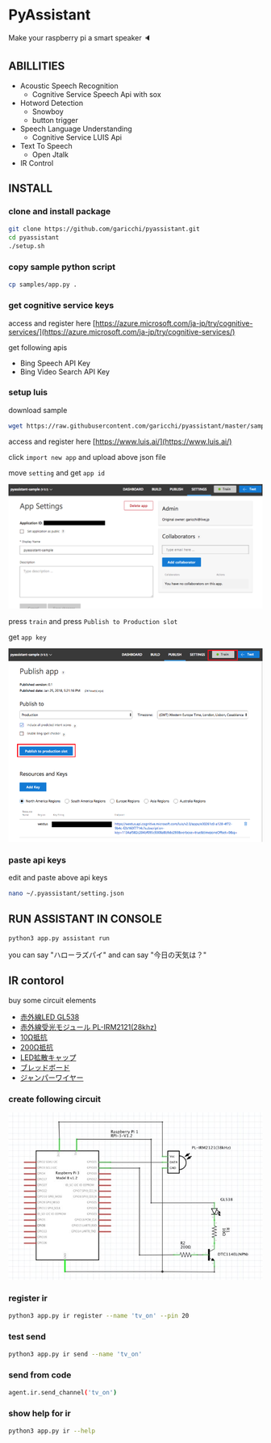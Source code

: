 # PyAssistant
Make your raspberry pi a smart speaker :speaker:

## ABILLITIES

- Acoustic Speech Recognition
    - Cognitive Service Speech Api with sox
- Hotword Detection
    - Snowboy
    - button trigger
- Speech Language Understanding
    - Cognitive Service LUIS Api
- Text To Speech
    - Open Jtalk
- IR Control

## INSTALL

### clone and install package
```sh
git clone https://github.com/garicchi/pyassistant.git
cd pyassistant
./setup.sh
```

### copy sample python script
```sh
cp samples/app.py .
```


### get cognitive service keys

access and register here [https://azure.microsoft.com/ja-jp/try/cognitive-services/](https://azure.microsoft.com/ja-jp/try/cognitive-services/)

get following apis

- Bing Speech API Key
- Bing Video Search API Key

### setup luis

download sample

```sh
wget https://raw.githubusercontent.com/garicchi/pyassistant/master/sample/luis-pyassistant-sample.json
```

access and register here [https://www.luis.ai/](https://www.luis.ai/)

click ```import new app``` and upload above json file

move ```setting``` and get ```app id```

![alt](img/luis_appid.png)

press ```train``` and press ```Publish to Production slot```

get ```app key```

![alt](img/luis_appkey.png)


### paste api keys

edit and paste above api keys
```sh
nano ~/.pyassistant/setting.json
```

## RUN ASSISTANT IN CONSOLE

```sh
python3 app.py assistant run
```

you can say "ハローラズパイ" and can say "今日の天気は？"

## IR contorol

buy some circuit elements

- [赤外線LED GL538](http://akizukidenshi.com/catalog/g/gI-11894/)
- [赤外線受光モジュール PL-IRM2121(28khz)](http://akizukidenshi.com/catalog/g/gI-01570/)
- [10Ω抵抗](http://akizukidenshi.com/catalog/g/gR-25100/)
- [200Ω抵抗](http://akizukidenshi.com/catalog/g/gR-25201/)
- [LED拡散キャップ](http://akizukidenshi.com/catalog/g/gI-00641/)
- [ブレッドボード](http://akizukidenshi.com/catalog/e/ebread1/)
- [ジャンパーワイヤー](http://akizukidenshi.com/catalog/g/gC-05159/)

### create following circuit

![alt](img/ir_circuit.jpg)

### register ir

```sh
python3 app.py ir register --name 'tv_on' --pin 20
```

### test send

```sh
python3 app.py ir send --name 'tv_on'
```

### send from code
```sh
agent.ir.send_channel('tv_on')
```

### show help for ir

```sh
python3 app.py ir --help
```